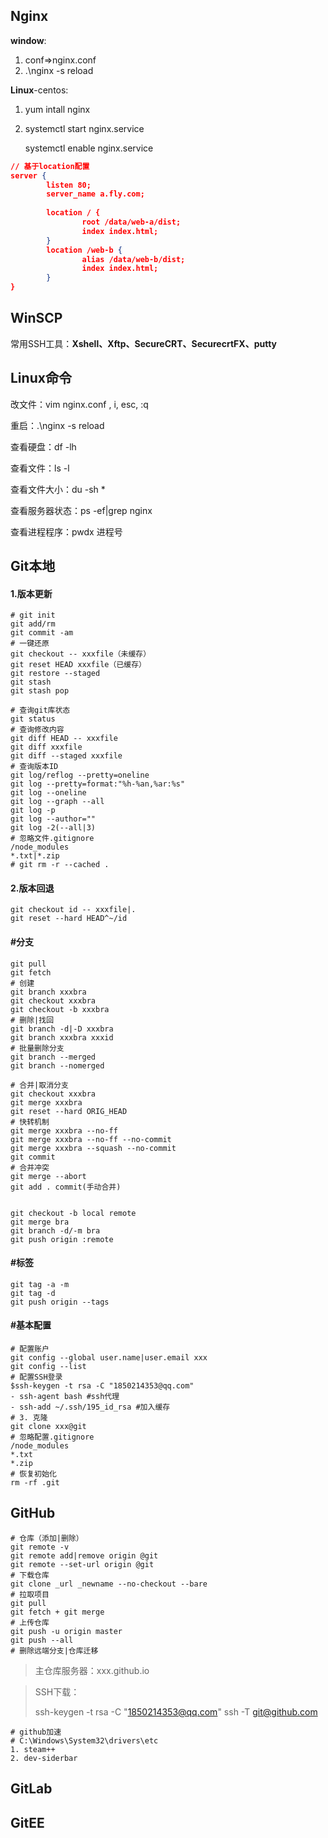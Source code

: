 ## Nginx

**window**:

1. conf=>nginx.conf
2. .\nginx -s reload

**Linux**-centos:

1. yum intall nginx

2. systemctl start nginx.service

   systemctl enable nginx.service

~~~json
// 基于location配置
server {
        listen 80;
        server_name a.fly.com;
        
    	location / { 
                root /data/web-a/dist;
                index index.html;
        }
        location /web-b { 
                alias /data/web-b/dist;
                index index.html;
        }
}
~~~

## WinSCP

常用SSH工具：**Xshell、Xftp、SecureCRT、SecurecrtFX、putty**

## Linux命令

改文件：vim nginx.conf , i, esc, :q

重启：.\nginx -s reload

查看硬盘：df -lh

查看文件：ls -l

查看文件大小：du -sh *

查看服务器状态：ps -ef|grep nginx

查看进程程序：pwdx 进程号

## Git本地

#### 1.版本更新

```shell
# git init
git add/rm
git commit -am
# 一键还原
git checkout -- xxxfile（未缓存）
git reset HEAD xxxfile（已缓存）
git restore --staged
git stash
git stash pop
```

```shell
# 查询git库状态
git status
# 查询修改内容
git diff HEAD -- xxxfile
git diff xxxfile
git diff --staged xxxfile
# 查询版本ID
git log/reflog --pretty=oneline
git log --pretty=format:"%h-%an,%ar:%s"
git log --oneline
git log --graph --all
git log -p
git log --author=""
git log -2(--all|3)
# 忽略文件.gitignore
/node_modules
*.txt|*.zip
# git rm -r --cached .
```

#### 2.版本回退

```shell
git checkout id -- xxxfile|.
git reset --hard HEAD^~/id
```

#### #分支

```shell
git pull
git fetch
# 创建
git branch xxxbra
git checkout xxxbra
git checkout -b xxxbra
# 删除|找回
git branch -d|-D xxxbra
git branch xxxbra xxxid
# 批量删除分支
git branch --merged
git branch --nomerged

# 合并|取消分支
git checkout xxxbra
git merge xxxbra
git reset --hard ORIG_HEAD
# 快转机制
git merge xxxbra --no-ff
git merge xxxbra --no-ff --no-commit
git merge xxxbra --squash --no-commit
git commit
# 合并冲突
git merge --abort
git add . commit(手动合并)


git checkout -b local remote
git merge bra
git branch -d/-m bra
git push origin :remote
```

#### #标签

```shell
git tag -a -m
git tag -d
git push origin --tags
```

#### #基本配置

```shell
# 配置账户
git config --global user.name|user.email xxx
git config --list
# 配置SSH登录
$ssh-keygen -t rsa -C "1850214353@qq.com"
- ssh-agent bash #ssh代理
- ssh-add ~/.ssh/195_id_rsa #加入缓存
# 3. 克隆
git clone xxx@git
# 忽略配置.gitignore
/node_modules
*.txt
*.zip
# 恢复初始化
rm -rf .git
```

## GitHub

```shell
# 仓库（添加|删除）
git remote -v
git remote add|remove origin @git
git remote --set-url origin @git
# 下载仓库
git clone _url _newname --no-checkout --bare
# 拉取项目
git pull
git fetch + git merge
# 上传仓库
git push -u origin master
git push --all
# 删除远端分支|仓库迁移

```

> 主仓库服务器：xxx.github.io

> SSH下载：
>
> ssh-keygen -t rsa -C "1850214353@qq.com"
> ssh -T git@github.com

```shell
# github加速
# C:\Windows\System32\drivers\etc
1. steam++
2. dev-siderbar
```

## GitLab



## GitEE